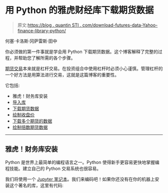 # 用 Python 的雅虎财经库下载期货数据

> 原文:[https://blog . quantin STI . com/download-futures-data-Yahoo-finance-library-python/](https://blog.quantinsti.com/download-futures-data-yahoo-finance-library-python/)

何塞·卡洛斯·冈萨雷斯·田中

你必须做的第一件事就是学会用 Python 下载期货数据。这个博客解释了完整的过程，并帮助您了解所需的各个步骤。

[期货交易](/futures-trading/)本来就是杠杆交易。在投资组合中使用杠杆时必须小心谨慎。管理杠杆的一个好方法是用算法进行交易，这就是这篇博客的重要性。

它包括:

*   雅虎！财务库安装
*   [导入库](#import-libraries)
*   [下载期货数据](#download-futures-data)
*   [绘制收盘价](#plot-the-close-prices)
*   [下载多个期货的数据](#download-data-for-multiple-futures)
*   [绘制倍数期货数据](#plot-multiples-futures-data)

* * *

## 雅虎！财务库安装

Python 是世界上最简单的编程语言之一。Python 使得新手更容易更快地掌握编程技能。建立自己的 Python 交易系统也很容易。

我们将使用一个 [Jupyter 笔记本](/jupyter-notebook-tutorial-installation-components-magic-commands/)。我们来编码吧！如果你还没有在你的机器上安装这个著名的库，这里有代码: